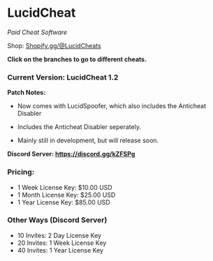 # LucidCheat
*Paid Cheat Software*

Shop: [Shopify.gg/@LucidCheats](https://shopify.gg/@lucidcheats/)

**Click on the branches to go to different cheats.**

### Current Version: LucidCheat 1.2
**Patch Notes:**

 - Now comes with LucidSpoofer, which also includes the Anticheat Disabler

 - Includes the Anticheat Disabler seperately.

 - Mainly still in development, but will release soon.


**Discord Server: https://discord.gg/kZFSPg**

### Pricing:

 - 1 Week License Key:  $10.00 USD
 - 1 Month License Key:  $25.00 USD
 - 1 Year License Key:  $85.00 USD

### Other Ways (Discord Server)

 - 10 Invites:  2 Day License Key
 - 20 Invites:  1 Week License Key
 - 40 Invites:  1 Year License Key
